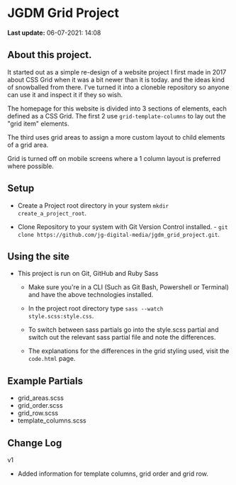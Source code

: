 # JGDM Grid Project
**Last update:** 06-07-2021: 14:08


## About this project.

It started out as a simple re-design of a website project I first made in 2017 about CSS Grid when it was a bit newer than it is today. and the ideas kind of snowballed from there. I've turned it into a cloneble repository so anyone can use it and inspect it if they so wish.

The homepage for this website is divided into 3 sections of elements, each defined as a CSS Grid. The first 2 use ```grid-template-columns``` to lay out the "grid item" elements.

The third uses grid areas to assign a more custom layout to child elements of a grid area.

Grid is turned off on mobile screens where a 1 column layout is preferred where possible.


## Setup

+ Create a Project root directory in your system ```mkdir create_a_project_root```.

+ Clone Repository to your system with Git Version Control installed. - ```git clone https://github.com/jg-digital-media/jgdm_grid_project.git```.


## Using the site

+ This project is run on Git, GitHub and Ruby Sass

  + Make sure you're in a CLI (Such as Git Bash, Powershell or Terminal) and have the above technologies installed.

  + In the project root directory type ```sass --watch style.scss:style.css```.

  + To switch between sass partials go into the style.scss partial and switch out the relevant sass partial file and note the differences. 

  + The explanations for the differences in the grid styling used, visit the ```code.html``` page.


## Example Partials

+ grid_areas.scss
+ grid_order.scss
+ grid_row.scss
+ template_columns.scss


## Change Log



v1
  + Added information for template columns, grid order and grid row.

